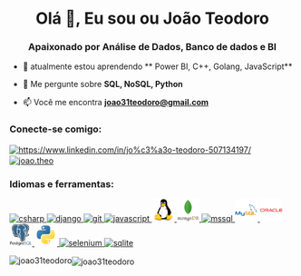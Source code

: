 <h1 align="center">Olá 👋, Eu sou ou João Teodoro</h1>
<h3 align="center">Apaixonado por Análise de Dados, Banco de dados e BI</h3>

- 🌱 atualmente estou aprendendo ** Power BI, C++, Golang, JavaScript**

- 💬 Me pergunte sobre **SQL, NoSQL, Python**

- 📫 Você me encontra **joao31teodoro@gmail.com**

<h3 align="left">Conecte-se comigo: </h3>
<p align="left">
<a href="https://linkedin.com/in/jo%c3%a3o-teodoro-507134197/" target="blank"><img align="center" src="https://raw.githubusercontent.com/rahuldkjain/github-profile-readme-generator/master/src/images/icons/Social/linked-in- alt.svg" alt="https://www.linkedin.com/in/jo%c3%a3o-teodoro-507134197/" height="30" width="40" /></a>
<a href="https://instagram.com/joao.theo" target="blank"><img align="center" src="https://raw.githubusercontent.com/rahuldkjain/github-profile-readme -generator/master/src/images/icons/Social/instagram.svg" alt="joao.theo" height="30" width="40" /></a> </p>
<h3 align="left ">Idiomas e ferramentas:</h3>
<p align="left"> <a href="https://www.w3schools.com/cs/" target="_blank" rel="noreferrer"> <img src="https://raw.githubusercontent. com/devicons/devicon/master/icons/csharp/csharp-original.svg" alt="csharp" width="40" height="40"/> </a> <a href="https://www. djangoproject.com/" target="_blank" rel="noreferrer"> <img src="https://cdn.worldvectorlogo.com/logos/django.svg" alt="django" width="40" height=" 40"/> </a> <a href="https://git-scm.com/" target="_blank" rel="noreferrer"> <img src="https://www.vectorlogo.zone/logos/git-scm/git-scm-icon.svg" alt="git" width="40" height="40"/> </a> <a href="https://developer.mozilla. org/en-US/docs/Web/JavaScript" target="_blank" rel="noreferrer"> <img src="https://raw.githubusercontent.com/devicons/devicon/master/icons/javascript/javascript- original.svg" alt="javascript" width="40" height="40"/> </a> <a href="https://www.linux.org/" target="_blank" rel="noreferrer "> <img src="https://raw.githubusercontent.com/devicons/devicon/master/icons/linux/linux-original.svg" alt="linux" width="40" height="40"/> </a> <a href="https://www.mongodb.com/" target="_blank" rel="noreferrer"> <img src="https://raw.githubusercontent.com/devicons/devicon/master/icons/mongodb/mongodb-original-wordmark.svg" alt="mongodb" width="40" height="40"/> </a> <a href="https://www.microsoft.com/en-us/sql-server" target="_blank" rel="noreferrer"> <img src="https://www.svgrepo .com/show/303229/microsoft-sql-server-logo.svg" alt="mssql" width="40" height="40"/> </a> <a href="https://www.mysql .com/" target="_blank" rel="noreferrer"> <img src="https://raw.githubusercontent.com/devicons/devicon/master/icons/mysql/mysql-original-wordmark.svg" alt=" mysql" width="40" height="40"/> </a> <a href="https://www.oracle.com/" target="_blank" rel="noreferrer"> <img src=" https://raw.githubusercontent.com/devicons/devicon/master/icons/oracle/oracle-original.svg" alt="oracle" width="40" height="40"/> </a> <a href ="https://www.postgresql.org" target="_blank" rel="noreferrer"> <img src="https://raw.githubusercontent.com/devicons/devicon/master/icons/postgresql/postgresql-original-wordmark.svg" alt="postgresql" width="40" height="40"/> </a> <a href="https:// www.python.org" target="_blank" rel="noreferrer"> <img src="https://raw.githubusercontent.com/devicons/devicon/master/icons/python/python-original.svg" alt= "python" width="40" height="40"/> </a> <a href="https://www.selenium.dev" target="_blank" rel="noreferrer"> <img src=" https://raw.githubusercontent.com/detain/svg-logos/780f25886640cef088af994181646db2f6b1a3f8/svg/selenium-logo.svg" alt="selenium" width="40" height="40"/> </a> <a href="https://www.sqlite.org/" target="_blank" rel="noreferrer"> <img src="https://www.vectorlogo.zone/logos/sqlite/sqlite-icon.svg" alt="sqlite" width="40" height="40"/> </a> </p>

<p><img align="left" src="https://github-readme-stats.vercel.app/api/top-langs?username=joao31teodoro&show_icons=true&locale=en&layout=compact" alt="joao31teodoro" /> </p>

<p> <img align="center" src="https://github-readme-stats.vercel.app/api?username=joao31teodoro&show_icons=true&locale=en" alt="joao31teodoro" /> </p>
